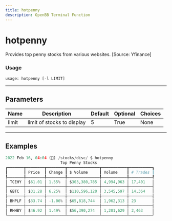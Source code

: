 ```yaml
---
title: hotpenny
description: OpenBB Terminal Function
---
```


# hotpenny

Provides top penny stocks from various websites. [Source: Yfinance]
### Usage 
```python
usage: hotpenny [-l LIMIT]
```
---
## Parameters
| Name | Description | Default | Optional | Choices |
| ---- | ----------- | ------- | -------- | ------- |
| limit | limit of stocks to display | 5 | True | None |
---
## Examples
```python
2022 Feb 16, 04:04 (🦋) /stocks/disc/ $ hotpenny
                        Top Penny Stocks
┏━━━━━━━┳━━━━━━━━┳━━━━━━━━┳━━━━━━━━━━━━━━┳━━━━━━━━━━━┳━━━━━━━━━━┓
┃       ┃ Price  ┃ Change ┃ $ Volume     ┃ Volume    ┃ # Trades ┃
┡━━━━━━━╇━━━━━━━━╇━━━━━━━━╇━━━━━━━━━━━━━━╇━━━━━━━━━━━╇━━━━━━━━━━┩
│ TCEHY │ $61.01 │ 1.55%  │ $303,380,785 │ 4,994,963 │ 17,401   │
├───────┼────────┼────────┼──────────────┼───────────┼──────────┤
│ GBTC  │ $31.28 │ 6.25%  │ $110,596,120 │ 3,545,597 │ 14,364   │
├───────┼────────┼────────┼──────────────┼───────────┼──────────┤
│ BHPLF │ $33.74 │ -1.06% │ $65,818,744  │ 1,962,313 │ 23       │
├───────┼────────┼────────┼──────────────┼───────────┼──────────┤
│ RHHBY │ $46.92 │ 1.49%  │ $56,390,274  │ 1,201,629 │ 2,463    │
└───────┴────────┴────────┴──────────────┴───────────┴──────────┘
```

